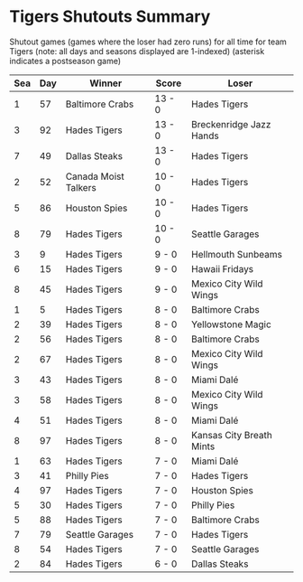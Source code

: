 # Tigers Shutouts Summary



Shutout games (games where the loser had zero runs) for all time for team Tigers (note: all days and seasons displayed are 1-indexed) (asterisk indicates a postseason game)


| Sea | Day | Winner | Score | Loser | 
| ------ |------ |------ |------ |------ |
| 1 | 57 | Baltimore Crabs | 13 - 0 | Hades Tigers | 
| 3 | 92 | Hades Tigers | 13 - 0 | Breckenridge Jazz Hands | 
| 7 | 49 | Dallas Steaks | 13 - 0 | Hades Tigers | 
| 2 | 52 | Canada Moist Talkers | 10 - 0 | Hades Tigers | 
| 5 | 86 | Houston Spies | 10 - 0 | Hades Tigers | 
| 8 | 79 | Hades Tigers | 10 - 0 | Seattle Garages | 
| 3 | 9 | Hades Tigers | 9 - 0 | Hellmouth Sunbeams | 
| 6 | 15 | Hades Tigers | 9 - 0 | Hawaii Fridays | 
| 8 | 45 | Hades Tigers | 9 - 0 | Mexico City Wild Wings | 
| 1 | 5 | Hades Tigers | 8 - 0 | Baltimore Crabs | 
| 2 | 39 | Hades Tigers | 8 - 0 | Yellowstone Magic | 
| 2 | 56 | Hades Tigers | 8 - 0 | Baltimore Crabs | 
| 2 | 67 | Hades Tigers | 8 - 0 | Mexico City Wild Wings | 
| 3 | 43 | Hades Tigers | 8 - 0 | Miami Dalé | 
| 3 | 58 | Hades Tigers | 8 - 0 | Mexico City Wild Wings | 
| 4 | 51 | Hades Tigers | 8 - 0 | Miami Dalé | 
| 8 | 97 | Hades Tigers | 8 - 0 | Kansas City Breath Mints | 
| 1 | 63 | Hades Tigers | 7 - 0 | Miami Dalé | 
| 3 | 41 | Philly Pies | 7 - 0 | Hades Tigers | 
| 4 | 97 | Hades Tigers | 7 - 0 | Houston Spies | 
| 5 | 30 | Hades Tigers | 7 - 0 | Philly Pies | 
| 5 | 88 | Hades Tigers | 7 - 0 | Baltimore Crabs | 
| 7 | 79 | Seattle Garages | 7 - 0 | Hades Tigers | 
| 8 | 54 | Hades Tigers | 7 - 0 | Seattle Garages | 
| 2 | 84 | Hades Tigers | 6 - 0 | Dallas Steaks | 


